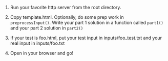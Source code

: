 1. Run your favorite http server from the root directory.

2. Copy template.html. Optionally, do some prep work in `preprocessInput()`. Write your part 1 solution in a function called `part1()` and your part 2 solution in `part2()`

3. If your test is foo.html, put your test input in inputs/foo_test.txt and your real input in inputs/foo.txt

5. Open in your browser and go!